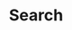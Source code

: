 ---
title: "Search" # in any language you want
layout: "search" # is necessary
# url: "/archive"
summary: "search"
placeholder: "DSA in Python, Video Games, Entertainment, etc."
---